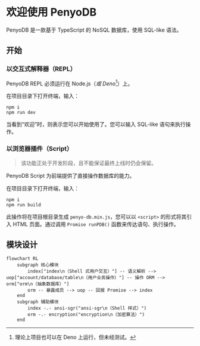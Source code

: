# 欢迎使用 PenyoDB

PenyoDB 是一款基于 TypeScript 的 NoSQL 数据库，使用 SQL-like 语法。

## 开始

### 以交互式解释器（REPL）

PenyoDB REPL 必须运行在 Node.js（*或 Deno*[^isDenoAvailable?]）上。

在项目目录下打开终端，输入：

```text
npm i
npm run dev
```

当看到“欢迎”时，则表示您可以开始使用了。您可以输入 SQL-like 语句来执行操作。

[^isDenoAvailable?]: 理论上项目也可以在 Deno 上运行，但未经测试。

### 以浏览器插件（Script）

> 该功能正处于开发阶段，且不能保证最终上线时仍会保留。

PenyoDB Script 为前端提供了直接操作数据库的能力。

在项目目录下打开终端，输入：

```text
npm i
npm run build
```

此操作将在项目根目录生成 `penyo-db.min.js`，您可以以 `<script>` 的形式将其引入 HTML 页面。通过调用 `Promise runPDB()` 函数来传达语句、执行操作。

## 模块设计

```mermaid
flowchart RL
    subgraph 核心模块
        index["index\n（Shell 式用户交互）"] -- 语义解析 --> uop["account/database/table\n（用户业务操作）"] -- 操作 ORM --> orm["orm\n（抽象数据库）"]
        orm -- 暴露成员 --> uop -- 回报 Promise --> index
    end
    subgraph 辅助模块
        index -.- ansi-sgr("ansi-sgr\n（Shell 样式）")
        orm -.- encryption("encryption\n（加密算法）")
    end
```
